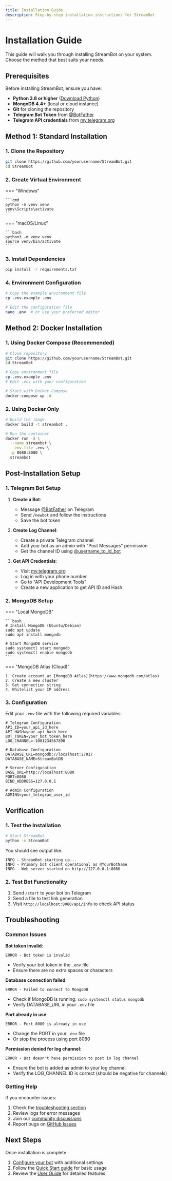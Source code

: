 ```yaml
---
title: Installation Guide
description: Step-by-step installation instructions for StreamBot
---
```


# Installation Guide

This guide will walk you through installing StreamBot on your system. Choose the method that best suits your needs.

## Prerequisites

Before installing StreamBot, ensure you have:

- **Python 3.8 or higher** ([Download Python](https://python.org/downloads/))
- **MongoDB 4.4+** (local or cloud instance)
- **Git** for cloning the repository
- **Telegram Bot Token** from [@BotFather](https://t.me/botfather)
- **Telegram API credentials** from [my.telegram.org](https://my.telegram.org)

## Method 1: Standard Installation

### 1. Clone the Repository

```bash
git clone https://github.com/yourusername/StreamBot.git
cd StreamBot
```

### 2. Create Virtual Environment

=== "Windows"

    ```cmd
    python -m venv venv
    venv\Scripts\activate
    ```

=== "macOS/Linux"

    ```bash
    python3 -m venv venv
    source venv/bin/activate
    ```

### 3. Install Dependencies

```bash
pip install -r requirements.txt
```

### 4. Environment Configuration

```bash
# Copy the example environment file
cp .env.example .env

# Edit the configuration file
nano .env  # or use your preferred editor
```

## Method 2: Docker Installation

### 1. Using Docker Compose (Recommended)

```bash
# Clone repository
git clone https://github.com/yourusername/StreamBot.git
cd StreamBot

# Copy environment file
cp .env.example .env
# Edit .env with your configuration

# Start with Docker Compose
docker-compose up -d
```

### 2. Using Docker Only

```bash
# Build the image
docker build -t streambot .

# Run the container
docker run -d \
  --name streambot \
  --env-file .env \
  -p 8080:8080 \
  streambot
```

## Post-Installation Setup

### 1. Telegram Bot Setup

1. **Create a Bot**:
   - Message [@BotFather](https://t.me/botfather) on Telegram
   - Send `/newbot` and follow the instructions
   - Save the bot token

2. **Create Log Channel**:
   - Create a private Telegram channel
   - Add your bot as an admin with "Post Messages" permission
   - Get the channel ID using [@username_to_id_bot](https://t.me/username_to_id_bot)

3. **Get API Credentials**:
   - Visit [my.telegram.org](https://my.telegram.org)
   - Log in with your phone number
   - Go to "API Development Tools"
   - Create a new application to get API ID and Hash

### 2. MongoDB Setup

=== "Local MongoDB"

    ```bash
    # Install MongoDB (Ubuntu/Debian)
    sudo apt update
    sudo apt install mongodb

    # Start MongoDB service
    sudo systemctl start mongodb
    sudo systemctl enable mongodb
    ```

=== "MongoDB Atlas (Cloud)"

    1. Create account at [MongoDB Atlas](https://www.mongodb.com/atlas)
    2. Create a new cluster
    3. Get connection string
    4. Whitelist your IP address

### 3. Configuration

Edit your `.env` file with the following required variables:

```env
# Telegram Configuration
API_ID=your_api_id_here
API_HASH=your_api_hash_here
BOT_TOKEN=your_bot_token_here
LOG_CHANNEL=-1001234567890

# Database Configuration
DATABASE_URL=mongodb://localhost:27017
DATABASE_NAME=StreamBotDB

# Server Configuration
BASE_URL=http://localhost:8080
PORT=8080
BIND_ADDRESS=127.0.0.1

# Admin Configuration
ADMINS=your_telegram_user_id
```

## Verification

### 1. Test the Installation

```bash
# Start StreamBot
python -m StreamBot
```

You should see output like:
```
INFO - StreamBot starting up...
INFO - Primary bot client operational as @YourBotName
INFO - Web server started on http://127.0.0.1:8080
```

### 2. Test Bot Functionality

1. Send `/start` to your bot on Telegram
2. Send a file to test link generation
3. Visit `http://localhost:8080/api/info` to check API status

## Troubleshooting

### Common Issues

**Bot token invalid**:
```
ERROR - Bot token is invalid
```
- Verify your bot token in the `.env` file
- Ensure there are no extra spaces or characters

**Database connection failed**:
```
ERROR - Failed to connect to MongoDB
```
- Check if MongoDB is running: `sudo systemctl status mongodb`
- Verify DATABASE_URL in your `.env` file

**Port already in use**:
```
ERROR - Port 8080 is already in use
```
- Change the PORT in your `.env` file
- Or stop the process using port 8080

**Permission denied for log channel**:
```
ERROR - Bot doesn't have permission to post in log channel
```
- Ensure the bot is added as admin to your log channel
- Verify the LOG_CHANNEL ID is correct (should be negative for channels)

### Getting Help

If you encounter issues:

1. Check the [troubleshooting section](../user-guide/overview.md#troubleshooting)
2. Review logs for error messages
3. Join our [community discussions](https://github.com/yourusername/StreamBot/discussions)
4. Report bugs on [GitHub Issues](https://github.com/yourusername/StreamBot/issues)

## Next Steps

Once installation is complete:

1. [Configure your bot](configuration.md) with additional settings
2. Follow the [Quick Start guide](quick-start.md) for basic usage
3. Review the [User Guide](../user-guide/overview.md) for detailed features 